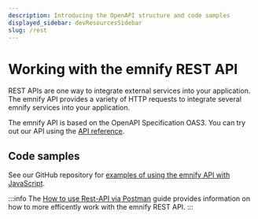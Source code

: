 ```yaml
---
description: Introducing the OpenAPI structure and code samples
displayed_sidebar: devResourcesSidebar
slug: /rest
---
```


# Working with the emnify REST API

REST APIs are one way to integrate external services into your application.
The emnify API provides a variety of HTTP requests to integrate several emnify services into your application.

The emnify API is based on the OpenAPI Specification OAS3.
You can try out our API using the [API reference](https://cdn.emnify.net/api/doc/swagger.html).

## Code samples

See our GitHub repository for [examples of using the emnify API with JavaScript](https://github.com/emnify/API_Examples_JS).

:::info
The [How to use Rest-API via Postman](https://www.emnify.com/developer-blog/postman-emnify-api) guide provides information on how to more efficently work with the emnify REST API.
:::